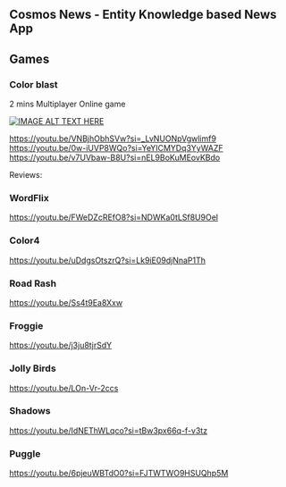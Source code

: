 ## Cosmos News - Entity Knowledge based News App



## Games 
### Color blast
2 mins Multiplayer Online game

[![IMAGE ALT TEXT HERE](https://img.youtube.com/vi/VNBjhObhSVw/0.jpg)](https://www.youtube.com/watch?v=VNBjhObhSVw)


https://youtu.be/VNBjhObhSVw?si=_LvNUONpVgwlimf9
https://youtu.be/0w-iUVP8WQo?si=YeYICMYDq3YyWAZF
https://youtu.be/v7UVbaw-B8U?si=nEL9BoKuMEovKBdo

Reviews:

### WordFlix
https://youtu.be/FWeDZcREfO8?si=NDWKa0tLSf8U9Oel


### Color4
https://youtu.be/uDdgsOtszrQ?si=Lk9iE09djNnaP1Th

### Road Rash
https://youtu.be/Ss4t9Ea8Xxw

### Froggie
https://youtu.be/j3ju8tjrSdY


### Jolly Birds
https://youtu.be/LOn-Vr-2ccs

### Shadows
https://youtu.be/IdNEThWLqco?si=tBw3px66q-f-v3tz

### Puggle
https://youtu.be/6pjeuWBTdO0?si=FJTWTWO9HSUQhp5M

